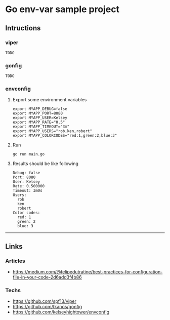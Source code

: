 
# Go env-var sample project

## Intructions

### viper

`TODO`

### gonfig

`TODO`

### envconfig

1. Export some environment variables

	```
	export MYAPP_DEBUG=false
	export MYAPP_PORT=8080
	export MYAPP_USER=Kelsey
	export MYAPP_RATE="0.5"
	export MYAPP_TIMEOUT="3m"
	export MYAPP_USERS="rob,ken,robert"
	export MYAPP_COLORCODES="red:1,green:2,blue:3"
	```

2. Run

	```
	go run main.go
	```

3. Results should be like following

	```
	Debug: false
	Port: 8080
	User: Kelsey
	Rate: 0.500000
	Timeout: 3m0s
	Users:
	  rob
	  ken
	  robert
	Color codes:
	  red: 1
	  green: 2
	  blue: 3
	```

---

## Links

### Articles

* https://medium.com/@felipedutratine/best-practices-for-configuration-file-in-your-code-2d6add3f4b86

### Techs

* https://github.com/spf13/viper
* https://github.com/tkanos/gonfig
* https://github.com/kelseyhightower/envconfig
